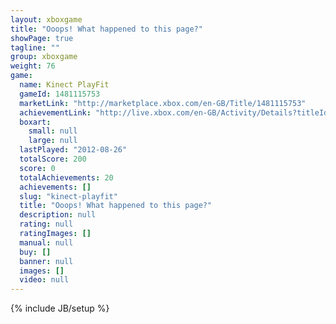 ```yaml
---
layout: xboxgame
title: "Ooops! What happened to this page?"
showPage: true
tagline: ""
group: xboxgame
weight: 76
game: 
  name: Kinect PlayFit
  gameId: 1481115753
  marketLink: "http://marketplace.xbox.com/en-GB/Title/1481115753"
  achievementLink: "http://live.xbox.com/en-GB/Activity/Details?titleId=1481115753"
  boxart: 
    small: null
    large: null
  lastPlayed: "2012-08-26"
  totalScore: 200
  score: 0
  totalAchievements: 20
  achievements: []
  slug: "kinect-playfit"
  title: "Ooops! What happened to this page?"
  description: null
  rating: null
  ratingImages: []
  manual: null
  buy: []
  banner: null
  images: []
  video: null
---
```

{% include JB/setup %}